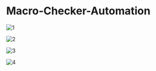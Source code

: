 # Macro-Checker-Automation

![1](https://github.com/user-attachments/assets/5ea445f4-60f1-4c9d-885c-53c75414aacc)

![2](https://github.com/user-attachments/assets/b0574060-9f0e-4493-aca3-b836a444ea50)

![3](https://github.com/user-attachments/assets/45bb1ebe-5dcf-4f2b-8467-cdb6b0a0cddf)

![4](https://github.com/user-attachments/assets/950fb415-f479-412f-9d53-1a2414f9edb1)
